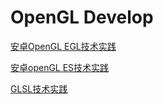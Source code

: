 # OpenGL Develop
[安卓OpenGL EGL技术实践](%E5%AE%89%E5%8D%93OpenGL%20EGL%E6%8A%80%E6%9C%AF%E5%AE%9E%E8%B7%B5)

[安卓openGL ES技术实践](%E5%AE%89%E5%8D%93openGL%20ES%E6%8A%80%E6%9C%AF%E5%AE%9E%E8%B7%B5)

[GLSL技术实践](GLSL%E6%8A%80%E6%9C%AF%E5%AE%9E%E8%B7%B5)

